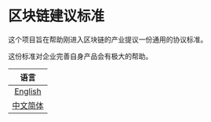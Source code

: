 # 区块链建议标准

这个项目旨在帮助刚进入区块链的产业提议一份通用的协议标准。

这份标准对企业完善自身产品会有极大的帮助。

| 语言  |
| :---: |
| [English](README.md) |
| [中文简体](README_cn.md) |

